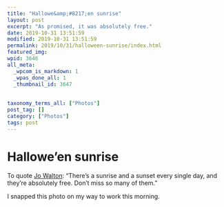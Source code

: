 ```yaml
---
title: "Hallowe&amp;#8217;en sunrise"
layout: post
excerpt: "As promised, it was absolutely free."
date: 2019-10-31 13:51:59
modified: 2019-10-31 13:51:59
permalink: 2019/10/31/halloween-sunrise/index.html
featured_img: 
wpid: 3646
all_meta: 
  _wpcom_is_markdown: 1
  _wpas_done_all: 1
  _thumbnail_id: 3647
  
  
taxonomy_terms_all: ["Photos"]
post_tag: []
category: ["Photos"]
tags: post
---
```


# Hallowe&#8217;en sunrise

To quote [Jo Walton](http://www.jowaltonbooks.com/): “There’s a sunrise and a sunset every single day, and they’re absolutely free. Don’t miss so many of them.”

I snapped this photo on my way to work this morning.